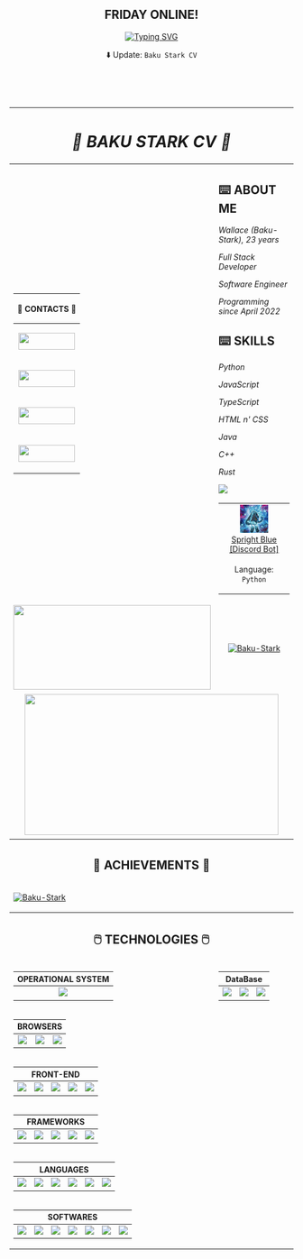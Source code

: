 <div align="center">

## FRIDAY ONLINE!

[![Typing SVG](https://readme-typing-svg.herokuapp.com?font=Kanit&multiline=true&height=75&lines=%22A+imagina%C3%A7%C3%A3o+%C3%A9+mais+importante+que+;o+conhecimento.%22;---+Albert+Einstein)](https://git.io/typing-svg)


⬇️ Update: `Baku Stark CV`

</div>

<br>
<br>
<br>

<!-- ===== CURRICULO ===== -->
<div align="center">

<table>

<!-- ===== HEAD CV ===== -->
<thead>

<tr align="center">

<th colspan="2">

# **_👾 BAKU STARK CV 👾_**

</th>

</tr>

</thead>

<!-- ===== BODY CV [RIGHT] ===== -->
<tbody>

<td>
<!-- ==== TABLE CONTACTS ==== -->
<div align="center">

<table>

<thead>

<tr align="right">

<th>

**📱 CONTACTS 📱**

</th>
</tr>

</thead>

<tbody>

<!-- TWITTER BADGE -->
<tr align="center">

<td>

<a href="https://twitter.com/Walleemc2"><img src="https://img.shields.io/badge/Twitter-1DA1F2?style=for-the-badge&logo=twitter&logoColor=FFFFFF&color=111111" height="30" width="100"/></a>

</td>

</tr>

<!-- LINKEDIN BADGE -->
<tr align="center">

<td>

<a href="https://www.linkedin.com/in/wallace-freitas-92a2061b6/"><img src="https://img.shields.io/badge/LinkedIn-0077B5?style=for-the-badge&logo=linkedin&logoColor=FFFFFF&color=111111" height="30" width="100"/></a>

</td>

</tr>
<!-- INSTAGRAM BADGE -->
<tr align="center">

<td>

<a href="https://instagram.com/wallace_emc2"><img src="https://img.shields.io/badge/-Instagram-6610F2?style=for-the-badge&logo=Instagram&logoColor=FFFFFF&color=111111" height="30" width="100"/></a>

</td>

</tr>

<!-- REDDIT BADGE -->
<tr align="center">

<td>

<a href="https://www.reddit.com/user/StarkBakuha"><img src="https://img.shields.io/badge/Reddit-FF4500?style=for-the-badge&logo=reddit&logoColor=FFFFFF&color=111111" height="30" width="100"/></a>

</td>

</tr>

</tbody>

</table>

</div>
</td>

<td>

## **⌨️ ABOUT ME**
_Wallace (Baku-Stark), 23 years_

_Full Stack Developer_

_Software Engineer_

_Programming since April 2022_

## **⌨️ SKILLS**
_Python_

_JavaScript_

_TypeScript_

_HTML n' CSS_

_Java_

_C++_

_Rust_


<a href="https://baku-stark.github.io/Portfolio-Wallace/indexBaku.html"><img src="https://img.shields.io/badge/Portfolio-%23000000.svg?style=for-the-badge&logo=firefox&logoColor=#FF7139"/></a>

<table>

<tr align="center">

<td>
    <img height="50" src="img/SprightBlue-Icon.png"/>
    <br>
    <a
      href="https://discord.com/api/oauth2/authorize?client_id=1055540316725313626&permissions=8&scope=applications.commands%20bot"
    >Spright Blue [Discord Bot]
    </a>
</td>
</tr>

<tr align="center">

<td>

Language: `Python`
</td>

</tr>

</table>

</td>
<!-- ==== END OF TABLE CONTACTS ==== -->

<!-- ==== STATUS ==== -->
<tr align="center">

<td>

<a href="https://github.com/Baku-Stark">
    <img height="150em" width="350em" src="https://github-readme-stats.vercel.app/api?username=Baku-Stark&show_icons=true&theme=tokyonight&include_all_commits=true&count_private=true"/>
</a>

</td>

<td>

<a href="http://www.github.com/Baku-Stark">
    <img height="150em" width="350em" src="https://github-readme-streak-stats.herokuapp.com/?user=Baku-Stark&theme=tokyonight" alt="Baku-Stark"/>
</a>

</td>

</tr>

<tr align="center">

<td colspan="2">

<a href="https://github.com/Baku-Stark">
    <img height="250em" width="450em" src="https://github-readme-stats.vercel.app/api/top-langs/?username=Baku-Stark&layout=compact&langs_count=7&theme=tokyonight"/>
</a>

</td>

</tr>
<!-- ==== END OF STATUS ==== -->

<!-- ==== ACHIEVEMENTS ==== -->
<tr align="center">

<th colspan="2">

## 🏅 ACHIEVEMENTS 🏅

</th>

</tr>

<tr align="center">

<td colspan="2">

<p align="left"> <a href="https://github.com/ryo-ma/github-profile-trophy"><img src="https://github-profile-trophy.vercel.app/?username=Baku-Stark" alt="Baku-Stark" /></a> </p>

</td>

</tr>
<!-- ==== END OF ACHIEVEMENTS ==== -->

<!-- ==== TECHNOLOGIES ==== -->
<tr align="center">

<th colspan="2">

## 🖱️ TECHNOLOGIES 🖱️

</th>

</tr>

<tr align="center">

<td>

  <table>

  <thead>

  <tr align="center">

  <th colspan="1">OPERATIONAL SYSTEM</th>

  </tr>

  </thead>

  <tbody>

  <tr align="center">

  <td>

  <img height=40 src="https://cdn.jsdelivr.net/gh/devicons/devicon/icons/windows8/windows8-original.svg" />

  </td>

  </tr>

  </tbody>

  </table>

</td>

<td>

<table>
  <thead>

  <tr align="center">

  <th colspan="3">DataBase</th>

  </tr>

  </thead>

  <tbody>

  <tr align="center">

  <td>

  <img height=50 src="https://cdn.jsdelivr.net/gh/devicons/devicon/icons/mysql/mysql-original-wordmark.svg"/>

  </td>

  <td>

  <img height=50 src="https://cdn.jsdelivr.net/gh/devicons/devicon/icons/sqlite/sqlite-original-wordmark.svg" />

  </td>

  <td>

  <img height=50 src="https://cdn.jsdelivr.net/gh/devicons/devicon/icons/mongodb/mongodb-original.svg" />

  </td>

  </tr>

  </tbody>
</table>

</td>

</tr>

<!-- -(BROWSERS)- -->
<tr align="center">

<td colspan="2">

<table>

  <thead>
  
  <tr align="center">

  <th colspan="3">BROWSERS</th>

  </tr>

  </thead>
  <tbody>

  <tr align="center">
  <td>
    <img height=40 src="https://cdn.jsdelivr.net/gh/devicons/devicon/icons/ie10/ie10-original.svg" />
  </td>

  <td>
    <img height=40 src="https://cdn.jsdelivr.net/gh/devicons/devicon/icons/chrome/chrome-plain.svg" />
  </td>

  <td>
    <img height=40 src="https://cdn.jsdelivr.net/gh/devicons/devicon/icons/firefox/firefox-plain.svg" />
  </td>
  </tr>

  </tbody>

</table>

</td>

</tr>
<!-- -(BROWSERS)- -->

<!-- -(FRONT-END)- -->
<tr align="center">

<td colspan="2">

<table>

  <thead>
  
  <tr align="center">

  <th colspan="5">FRONT-END</th>

  </tr>

  </thead>
  <tbody>

  <tr align="center">
  <td> 
    <img height=40 src="https://cdn.jsdelivr.net/gh/devicons/devicon/icons/css3/css3-original.svg"/>
  </td>

  <td> 
    <img height=40 src="https://cdn.jsdelivr.net/gh/devicons/devicon/icons/html5/html5-original.svg"/> 
  </td>

  <td> 
    <img height=40 src="https://cdn.jsdelivr.net/gh/devicons/devicon/icons/bootstrap/bootstrap-original.svg"/>
  </td>

  <td>
    <img height=40 src="https://cdn.jsdelivr.net/gh/devicons/devicon/icons/sass/sass-original.svg"/>
  </td>

  <td>
    <img height=40 src="https://cdn.jsdelivr.net/gh/devicons/devicon/icons/tailwindcss/tailwindcss-plain.svg"/>
  </td>
  </tr>
  
  </tbody>

</table>

</td>

</tr>
<!-- -(END OF FRONT-END)- -->

<!-- -(FRAMEWORS)- -->
<tr align="center">

<td colspan="2">

<table>
  <thead>
  <tr align="center">

  <th colspan="5">FRAMEWORKS</th>

  </tr>
  </thead>
  <tbody>
  <tr align="center">
  
  <td>
    <img height=40 src="https://cdn.jsdelivr.net/gh/devicons/devicon/icons/react/react-original.svg" />
  </td>

  <td>
    <img height=40 src="https://cdn.jsdelivr.net/gh/devicons/devicon/icons/angularjs/angularjs-plain.svg" />
  </td>

  <td>
    <img height=40 src="https://cdn.jsdelivr.net/gh/devicons/devicon/icons/vuejs/vuejs-original.svg" />
  </td>

  <td>
    <img height=40 src="https://cdn.jsdelivr.net/gh/devicons/devicon/icons/django/django-plain.svg" />
  </td>

  <td>
    <img height=40 src="https://cdn.jsdelivr.net/gh/devicons/devicon/icons/flask/flask-original.svg" />
  </td>

  </tr>
  </tbody>
</table>

</td>

</tr>
<!-- -(FRAMEWORS)- -->


<!-- -(LANGUAGES)- -->
<tr align="center">

<td colspan="2">

<table>
  <thead>

  <tr align="center">

  <th colspan="6">LANGUAGES</th>

  </tr>

  </thead>
  <tbody>

  <tr align="center">

  <td> 
      <img height=40 src="https://cdn.jsdelivr.net/gh/devicons/devicon/icons/javascript/javascript-plain.svg"/> 
  </td>

  <td>
    <img height=40 src="https://cdn.jsdelivr.net/gh/devicons/devicon/icons/typescript/typescript-plain.svg" />
  </td>

  <td>
    <img height=40 src="https://cdn.jsdelivr.net/gh/devicons/devicon/icons/markdown/markdown-original.svg"/> 
  </td>

  <td> 
    <img height=40 src="https://cdn.jsdelivr.net/gh/devicons/devicon/icons/python/python-original.svg"/> 
  </td>

  <td>
    <img height=40 src="https://cdn.jsdelivr.net/gh/devicons/devicon/icons/java/java-plain.svg" /> 
  </td>

  <td> 
    <img height=40 src="https://cdn.jsdelivr.net/gh/devicons/devicon/icons/cplusplus/cplusplus-plain.svg"/> 
  </td>

  </tr>

  </tbody>
</table>

</td>

</tr>
<!-- -(END OF LANGUAGES)- -->


<!-- -(SOFTWARES)- -->
<tr align="center">

<td colspan="2">

  <table>

  <thead>

  <tr align="center">

  <th colspan="7">SOFTWARES</th>

  </tr>

  </thead>

  <tbody>

  <tr align="center">
      <td>
        <img height=40 src="https://cdn.jsdelivr.net/gh/devicons/devicon/icons/nodejs/nodejs-original.svg" />
      </td>
      <td>
        <img height=40 src="https://cdn.jsdelivr.net/gh/devicons/devicon/icons/vscode/vscode-original.svg" />
      </td>
      <td>
        <img height=40 src="https://cdn.jsdelivr.net/gh/devicons/devicon/icons/visualstudio/visualstudio-plain.svg" />
      </td>
      <td>
        <img height=40 src="https://cdn.jsdelivr.net/gh/devicons/devicon/icons/pycharm/pycharm-original.svg" />
      </td>
      <td>
        <img height=40 src="https://cdn.jsdelivr.net/gh/devicons/devicon/icons/github/github-original-wordmark.svg" />
      </td>
      <td>
        <img height=40 src="https://cdn.jsdelivr.net/gh/devicons/devicon/icons/git/git-original.svg" />
      </td>
      <td>
        <img height=40 src="https://cdn.jsdelivr.net/gh/devicons/devicon/icons/gimp/gimp-plain-wordmark.svg" />
      </td>
  </tr>

  </tbody>

  </table>

</td>

</tr>
<!-- -(END OF SOFTWARES)- -->

<!-- ==== END OF TECHNOLOGIES ==== -->

</tbody>

</table>

</div>
<!-- ===== END OF CURRICULO ===== -->
